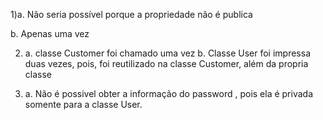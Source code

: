 1)a. Não seria possível porque a propriedade não é publica

b. Apenas uma vez

2) a. classe Customer foi chamado uma vez
b. Classe User foi impressa duas vezes, pois, foi reutilizado na classe Customer, além da propria classe

3) a. Não é possivel obter a informação do password , pois ela é privada somente para a classe User.
